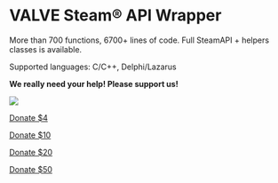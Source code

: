 VALVE Steam® API Wrapper
==========================

More than 700 functions, 6700+ lines of code. Full SteamAPI + helpers classes is available.

Supported languages: C/C++, Delphi/Lazarus


<b>We really need your help! Please support us!</b>

<img src="http://i59.tinypic.com/ruzmlv.png" border="0">

<a href="https://shopper.mycommerce.com/checkout/cart/new/55005-21?styleid=106324&&currency=USD">Donate $4</a>

<a href="https://shopper.mycommerce.com/checkout/cart/new/55005-22?styleid=106324&&currency=USD">Donate $10</a>

<a href="https://shopper.mycommerce.com/checkout/cart/new/55005-23?styleid=106324&&currency=USD">Donate $20</a>

<a href="https://shopper.mycommerce.com/checkout/cart/new/55005-24?styleid=106324&&currency=USD">Donate $50</a>



